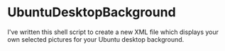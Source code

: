 # UbuntuDesktopBackground
I've written this shell script to create a new XML file which displays your own selected pictures for your Ubuntu desktop background.
